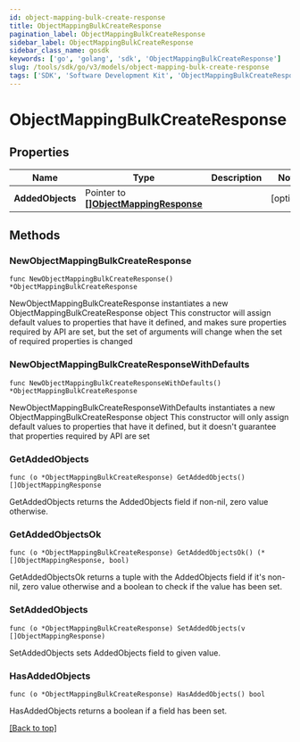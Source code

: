 ```yaml
---
id: object-mapping-bulk-create-response
title: ObjectMappingBulkCreateResponse
pagination_label: ObjectMappingBulkCreateResponse
sidebar_label: ObjectMappingBulkCreateResponse
sidebar_class_name: gosdk
keywords: ['go', 'golang', 'sdk', 'ObjectMappingBulkCreateResponse'] 
slug: /tools/sdk/go/v3/models/object-mapping-bulk-create-response
tags: ['SDK', 'Software Development Kit', 'ObjectMappingBulkCreateResponse']
---
```


# ObjectMappingBulkCreateResponse

## Properties

Name | Type | Description | Notes
------------ | ------------- | ------------- | -------------
**AddedObjects** |  Pointer to [**[]ObjectMappingResponse**](object-mapping-response) |  | [optional] 

## Methods

### NewObjectMappingBulkCreateResponse

`func NewObjectMappingBulkCreateResponse() *ObjectMappingBulkCreateResponse`

NewObjectMappingBulkCreateResponse instantiates a new ObjectMappingBulkCreateResponse object
This constructor will assign default values to properties that have it defined,
and makes sure properties required by API are set, but the set of arguments
will change when the set of required properties is changed

### NewObjectMappingBulkCreateResponseWithDefaults

`func NewObjectMappingBulkCreateResponseWithDefaults() *ObjectMappingBulkCreateResponse`

NewObjectMappingBulkCreateResponseWithDefaults instantiates a new ObjectMappingBulkCreateResponse object
This constructor will only assign default values to properties that have it defined,
but it doesn't guarantee that properties required by API are set

### GetAddedObjects

`func (o *ObjectMappingBulkCreateResponse) GetAddedObjects() []ObjectMappingResponse`

GetAddedObjects returns the AddedObjects field if non-nil, zero value otherwise.

### GetAddedObjectsOk

`func (o *ObjectMappingBulkCreateResponse) GetAddedObjectsOk() (*[]ObjectMappingResponse, bool)`

GetAddedObjectsOk returns a tuple with the AddedObjects field if it's non-nil, zero value otherwise
and a boolean to check if the value has been set.

### SetAddedObjects

`func (o *ObjectMappingBulkCreateResponse) SetAddedObjects(v []ObjectMappingResponse)`

SetAddedObjects sets AddedObjects field to given value.

### HasAddedObjects

`func (o *ObjectMappingBulkCreateResponse) HasAddedObjects() bool`

HasAddedObjects returns a boolean if a field has been set.


[[Back to top]](#) 


